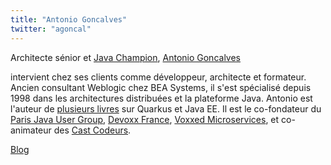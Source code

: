 ```yaml
---
title: "Antonio Goncalves"
twitter: "agoncal"
---
```


Architecte sénior et [Java
Champion](https://java-champions.dev.java.net/), [Antonio
Goncalves](http://www.antoniogoncalves.org/)

intervient chez ses clients comme développeur, architecte et formateur.
Ancien consultant Weblogic chez BEA Systems, il s'est spécialisé depuis
1998 dans les architectures distribuées et la plateforme Java. Antonio
est l'auteur de [plusieurs livres](http://agoncal.teachable.com) sur
Quarkus et Java EE. Il est le co-fondateur du [Paris Java User
Group](https://www.parisjug.org/), [Devoxx
France](https://www.devoxx.fr), [Voxxed
Microservices](https://voxxeddays.com/microservices), et co-animateur
des [Cast Codeurs](http://lescastcodeurs.com/).

[Blog](https://antoniogoncalves.org)

